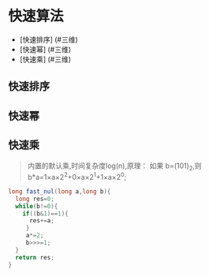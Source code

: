# 快速算法

- [快速排序] (#三维)
- [快速幂] (#三维)
- [快速乘] (#三维)

## <a name='快排'>快速排序</a>
## <a name='快速幂'>快速幂</a>
## <a name='快乘'>快速乘</a>
>内置的默认乘,时间复杂度log(n),原理： 如果 b=(101)<sub>2</sub>,则b*a=1&times;a&times;2<sup>2</sup>+0&times;a&times;2<sup>1</sup>+1&times;a&times;2<sup>0</sup>;

```java
long fast_nul(long a,long b){
  long res=0;
  while(b!=0){
    if((b&1)==1){
      res+=a;
     }
     a*=2;
     b>>>=1;
  }
  return res;
}
```
